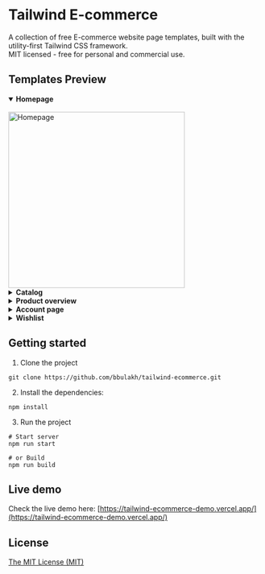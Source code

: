 # Tailwind E-commerce

A collection of free E-commerce website page templates, built with the utility-first Tailwind CSS framework.<br>
MIT licensed - free for personal and commercial use.

## Templates Preview

<details open="true"><summary><strong>Homepage</strong></summary><br>
<img width="350px" src="/src/assets/images/preview-main-page.jpeg" alt="Homepage">
</details>

<details><summary><strong>Catalog</strong></summary><br>
<img width="350px" src="/src/assets/images/preview-catalog-page.jpeg" alt="Catalog">
</details>

<details><summary><strong>Product overview</strong></summary><br>
<img width="350px" src="/src/assets/images/preview-product-overview-page.jpeg" alt="Product overview screenshot">
</details>

<details><summary><strong>Account page</strong></summary><br>
<img width="350px" src="/src/assets/images/preview-account-page.jpeg" alt="Account page screenshot">
</details>

<details><summary><strong>Wishlist</strong></summary><br>
<img width="350px" src="/src/assets/images/preview-wishlist-page.jpeg" alt="Wishlist preview">
</details>

## Getting started

1. Clone the project
```
git clone https://github.com/bbulakh/tailwind-ecommerce.git
```

2. Install the dependencies:
```
npm install
```

3. Run the project
```
# Start server
npm run start

# or Build 
npm run build
```

## Live demo
Check the live demo here: [https://tailwind-ecommerce-demo.vercel.app/](https://tailwind-ecommerce-demo.vercel.app/)

## License
[The MIT License (MIT)](https://github.com/bbulakh/tailwind-ecommerce/blob/main/LICENSE)
